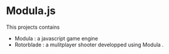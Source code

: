 Modula.js
=========

This projects contains
- Modula : a javascript game engine
- Rotorblade : a mulitplayer shooter developped using Modula
.


